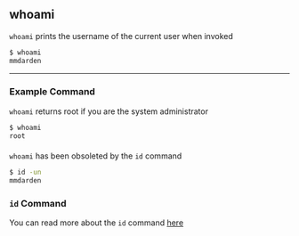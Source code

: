 whoami
---
`whoami` prints the username of the current user when invoked
<!-- one line explanation would go here -->

<!-- minimal example -->

~~~ bash
$ whoami
mmdarden
~~~

---

### Example Command
`whoami` returns root if you are the system administrator

~~~ bash
$ whoami
root
~~~

#### 
`whoami` has been obsoleted by the `id` command

~~~ bash
$ id -un
mmdarden
~~~

### `id` Command
You can read more about the `id` command [here](id)
